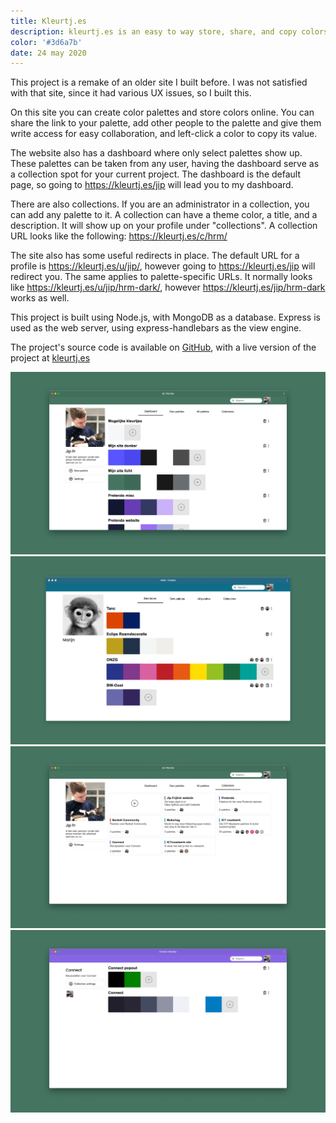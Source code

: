 ```yaml
---
title: Kleurtj.es
description: kleurtj.es is an easy to way store, share, and copy colors. It even has collaboration tools for sharing palettes!
color: '#3d6a7b'
date: 24 may 2020
---
```


This project is a remake of an older site I built before. I was not satisfied with that site, since it had various UX issues, so I built this.

On this site you can create color palettes and store colors online. You can share the link to your palette, add other people to the palette and give them write access for easy collaboration, and left-click a color to copy its value.

The website also has a dashboard where only select palettes show up. These palettes can be taken from any user, having the dashboard serve as a collection spot for your current project. The dashboard is the default page, so going to https://kleurtj.es/jip will lead you to my dashboard.

There are also collections. If you are an administrator in a collection, you can add any palette to it. A collection can have a theme color, a title, and a description. It will show up on your profile under "collections". A collection URL looks like the following: https://kleurtj.es/c/hrm/

The site also has some useful redirects in place. The default URL for a profile is https://kleurtj.es/u/jip/, however going to https://kleurtj.es/jip will redirect you. The same applies to palette-specific URLs. It normally looks like https://kleurtj.es/u/jip/hrm-dark/, however https://kleurtj.es/jip/hrm-dark works as well.

This project is built using Node.js, with MongoDB as a database. Express is used as the web server, using express-handlebars as the view engine.

The project's source code is available on [GitHub](https://github.com/jipfr/colors-new), with a live version of the project at [kleurtj.es](https://kleurtj.es/jip)

![Jip's dashboard](https://raw.githubusercontent.com/JipFr/jipfr/master/projects/kleurtjes.png)
![Marijn's dashboard](https://raw.githubusercontent.com/JipFr/jipfr/master/projects/kleurtjes-3.png)
![Jip's collections](https://raw.githubusercontent.com/JipFr/jipfr/master/projects/kleurtjes-1.png)
![Collection for the "connect" website](https://raw.githubusercontent.com/JipFr/jipfr/master/projects/kleurtjes-2.png)
